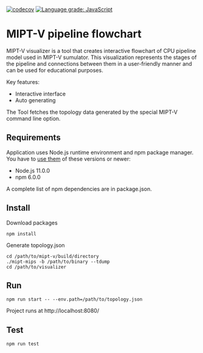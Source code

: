 [![codecov](https://codecov.io/gh/MIPT-ILab/PipelineFlowchartVis/branch/main/graph/badge.svg?token=H0CAYA7QDT)](https://codecov.io/gh/MIPT-ILab/PipelineFlowchartVis)
[![Language grade: JavaScript](https://img.shields.io/lgtm/grade/javascript/g/MIPT-ILab/PipelineFlowchartVis.svg?logo=lgtm&logoWidth=18)](https://lgtm.com/projects/g/MIPT-ILab/PipelineFlowchartVis/context:javascript)

# MIPT-V pipeline flowchart
MIPT-V visualizer is a tool that creates interactive flowchart of CPU pipeline model used in MIPT-V sumulator. This visualization represents the stages of the pipeline and connections between them in a user-friendly manner and can be used for educational purposes.

Key features: 
* Interactive interface
* Auto generating

The Tool fetches the topology data generated by the special MIPT-V command line option.
## Requirements
Application uses Node.js runtime environment and npm package manager. You have to [use them](https://www.npmjs.com/get-npm) of these versions or newer:
* Node.js 11.0.0
* npm 6.0.0

A complete list of npm dependencies are in package.json.
## Install
Download packages

    npm install
Generate topology.json

    cd /path/to/mipt-v/build/directory
    ./mipt-mips -b /path/to/binary --tdump
    cd /path/to/visualizer

## Run
    npm run start -- --env.path=/path/to/topology.json
Project runs at http://localhost:8080/
## Test
    npm run test
